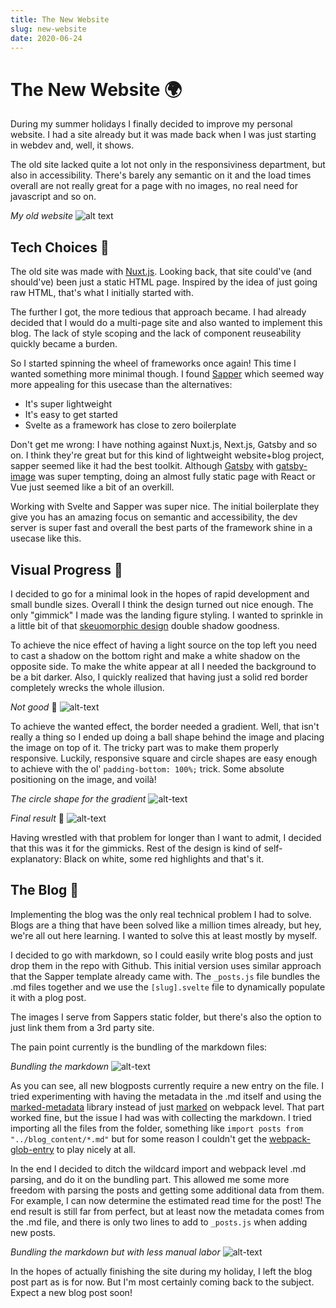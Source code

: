 ```yaml
---
title: The New Website
slug: new-website
date: 2020-06-24
---
```


# The New Website 🌍

During my summer holidays I finally decided to improve my personal website. I had a site already but it was made back when I was just starting in webdev and, well, it shows.

The old site lacked quite a lot not only in the responsiviness department, but also in accessibility. There's barely any semantic on it and the load times overall are not really great for a page with no images, no real need for javascript and so on.

*My old website*
![alt text](/old-website.png "My old Nuxt.js website")

## Tech Choices 🔨

The old site was made with [Nuxt.js](https://nuxtjs.org/). Looking back, that site could've (and should've) been just a static HTML page. Inspired by the idea of just going raw HTML, that's what I initially started with.

The further I got, the more tedious that approach became. I had already decided that I would do a multi-page site and also wanted to implement this blog. The lack of style scoping and the lack of component reuseability quickly became a burden.

So I started spinning the wheel of frameworks once again! This time I wanted something more minimal though. I found [Sapper](https://sapper.svelte.dev/) which seemed way more appealing for this usecase than the alternatives:

- It's super lightweight 
- It's easy to get started
- Svelte as a framework has close to zero boilerplate

Don't get me wrong: I have nothing against Nuxt.js, Next.js, Gatsby and so on. I think they're great but for this kind of lightweight website+blog
project, sapper seemed like it had the best toolkit. Although [Gatsby](https://www.gatsbyjs.org/) with [gatsby-image](https://www.gatsbyjs.org/packages/gatsby-image/) was super tempting, doing an almost fully static page with React or Vue just seemed like a bit of an overkill.

Working with Svelte and Sapper was super nice. The initial boilerplate they give you has an amazing focus on semantic and accessibility, the dev server is super fast and overall the best parts of the framework shine in a usecase like this.

## Visual Progress 💅

I decided to go for a minimal look in the hopes of rapid development and small bundle sizes. Overall I think the design turned out nice enough. The only "gimmick" I made was the landing figure styling. I wanted to sprinkle in a little bit of that [skeuomorphic design](https://uxstudioteam.com/ux-blog/ui-trends-2019/#10Skeuomorphic_design) double shadow goodness.

To achieve the nice effect of having a light source on the top left you need to cast a shadow on the bottom right and make a white shadow on the opposite side. To make the white appear at all I needed the background to be a bit darker. Also, I quickly realized that having just a solid red border completely wrecks the whole illusion.

*Not good* 🤮
![alt-text](/figure-bad.png "Red border ruins the illusion")

To achieve the wanted effect, the border needed a gradient. Well, that isn't really a thing so I ended up doing a ball shape behind the image and placing the image on top of it. The tricky part was to make them properly responsive. Luckily, responsive square and circle shapes are easy enough to achieve with the ol' `padding-bottom: 100%;` trick. Some absolute positioning on the image, and voilà!

*The circle shape for the gradient*
![alt-text](/figure-bg.png "The circle shape for the gradient")

*Final result* 🎉
![alt-text](/figure.png "Final result")

Having wrestled with that problem for longer than I want to admit, I decided that this was it for the gimmicks. Rest of the design is kind of self-explanatory: Black on white, some red highlights and that's it.

## The Blog 📰

Implementing the blog was the only real technical problem I had to solve. Blogs are a thing that have been solved like a million times already, but hey, we're all out here learning. I wanted to solve this at least mostly by myself.

I decided to go with markdown, so I could easily write blog posts and just drop them in the repo with Github. This initial version uses similar approach that the Sapper template already came with. The `_posts.js` file bundles the .md files together and we use the `[slug].svelte` file to dynamically populate it with a plog post.

The images I serve from Sappers static folder, but there's also the option to just link them from a 3rd party site.

The pain point currently is the bundling of the markdown files:

*Bundling the markdown*
![alt-text](/bundling.png "Bundling the markdown files")

As you can see, all new blogposts currently require a new entry on the file. I tried experimenting with having the metadata in the .md itself and using the [marked-metadata](https://github.com/jaydson/marked-metadata) library instead of just [marked](https://github.com/markedjs/marked) on webpack level. That part worked fine, but the issue I had was with collecting the markdown. I tried importing all the files from the folder, something like `import posts from "../blog_content/*.md"` but for some reason I couldn't get the [webpack-glob-entry](https://www.npmjs.com/package/webpack-glob-entry) to play nicely at all.

In the end I decided to ditch the wildcard import and webpack level .md parsing, and do it on the bundling part. This allowed me some more freedom with parsing the posts and getting some additional data from them. For example, I can now determine the estimated read time for the post! The end result is still far from perfect, but at least now the metadata comes from the .md file, and there is only two lines to add to `_posts.js` when adding new posts.

*Bundling the markdown but with less manual labor*
![alt-text](/bundling-better.png "Bundling the markdown files")

In the hopes of actually finishing the site during my holiday, I left the blog post part as is for now. But I'm most certainly coming back to the subject. Expect a new blog post soon!


